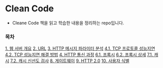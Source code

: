 # Clean Code
* Cleane Code 책을 읽고 학습한 내용을 정리하는 repo입니다.

### 목차
[1. 웹 서버 개요]()
[2. URL]()
[3. HTTP 메시지 파라미터 분석]()
[4.1. TCP 프로토콜 성능지연]()
[4.2. TCP 성능지연 해결 방법]()
[4. HTTP 통신 과정]()
[6.1. 프록시]()
[6.2. 프록시 상세]()
[7.1. 캐시]()
[7.2. 캐시 신선도 검사]()
[8. 게이트웨이]()
[9. HTTP 2.0]()
[10. 사용자 식별]()
<!--stackedit_data:
eyJoaXN0b3J5IjpbLTEwMDY2ODQ2OTldfQ==
-->
